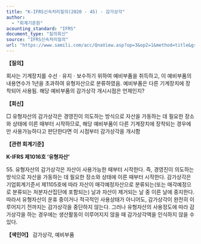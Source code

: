 ```yaml
---
title: "K-IFRS신속처리질의(2020 - 45) - 감가상각"
author:
  - "회계기준원"
acounting_standard: "IFRS"
document_type: "질의회신"
source: "IFRS신속처리질의"
url: "https://www.samili.com/acc/QnaView.asp?op=3&op2=1&method=title&group=2124-15;1&orgcode=3&searchword=&page=30&code=K%2DIFRS%EC%8B%A0%EC%86%8D%EC%B2%98%EB%A6%AC%EC%A7%88%EC%9D%98%2D45%3A202007"
---
```

**【질의】**

  

회사는 기계장치를 수선ㆍ유지ㆍ보수하기 위하여 예비부품을 취득하고, 이 예비부품의 내용연수가 1년을 초과하여 유형자산으로 분류하였음. 예비부품은 다른 기계장치에 장착되어 사용됨. 해당 예비부품의 감가상각 개시시점은 언제인지?

  
  

**【회신】**

  

□ 유형자산의 감가상각은 경영진이 의도하는 방식으로 자산을 가동하는 데 필요한 장소와 상태에 이른 때부터 시작하므로, 해당 예비부품이 다른 기계장치에 장착되는 경우에만 사용가능하다고 판단한다면 이 시점부터 감가상각을 개시함

  
  

**【관련 회계기준】**

  

**K-IFRS 제1016호 ‘유형자산’**

  

55\. 유형자산의 감가상각은 자산이 사용가능한 때부터 시작한다. 즉, 경영진이 의도하는 방식으로 자산을 가동하는 데 필요한 장소와 상태에 이른 때부터 시작한다. 감가상각은 기업회계기준서 제1105호에 따라 자산이 매각예정자산으로 분류되는(또는 매각예정으로 분류되는 처분자산집단에 포함되는) 날과 자산이 제거되는 날 중 이른 날에 중지한다. 따라서 유형자산이 운휴 중이거나 적극적인 사용상태가 아니어도, 감가상각이 완전히 이루어지기 전까지는 감가상각을 중단하지 않는다. 그러나 유형자산의 사용정도에 따라 감가상각을 하는 경우에는 생산활동이 이루어지지 않을 때 감가상각액을 인식하지 않을 수 있다.

  
  

**【색인어】** 감가상각, 예비부품

